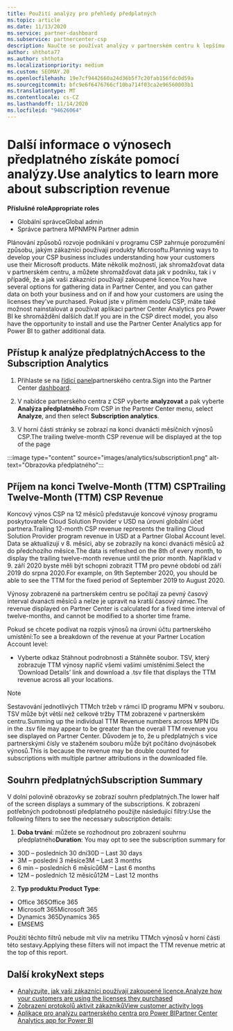 ```yaml
---
title: Použití analýzy pro přehledy předplatných
ms.topic: article
ms.date: 11/13/2020
ms.service: partner-dashboard
ms.subservice: partnercenter-csp
description: Naučte se používat analýzy v partnerském centru k lepšímu pochopení vaší firmy a způsobu, jakým zákazníci používají licence, které jste zakoupili.
author: shthota77
ms.author: shthota
ms.localizationpriority: medium
ms.custom: SEOMAY.20
ms.openlocfilehash: 19e7cf9442660a24d36b5f7c20fab156fdc0d59a
ms.sourcegitcommit: bfc9e6f6476766cf10ba714f03ca2e96560003b1
ms.translationtype: MT
ms.contentlocale: cs-CZ
ms.lasthandoff: 11/14/2020
ms.locfileid: "94626064"
---
```

# <a name="use-analytics-to-learn-more-about-subscription-revenue"></a><span data-ttu-id="8a6e7-103">Další informace o výnosech předplatného získáte pomocí analýzy.</span><span class="sxs-lookup"><span data-stu-id="8a6e7-103">Use analytics to learn more about subscription revenue</span></span>

<span data-ttu-id="8a6e7-104">**Příslušné role**</span><span class="sxs-lookup"><span data-stu-id="8a6e7-104">**Appropriate roles**</span></span>

- <span data-ttu-id="8a6e7-105">Globální správce</span><span class="sxs-lookup"><span data-stu-id="8a6e7-105">Global admin</span></span>
- <span data-ttu-id="8a6e7-106">Správce partnera MPN</span><span class="sxs-lookup"><span data-stu-id="8a6e7-106">MPN Partner admin</span></span>

<span data-ttu-id="8a6e7-107">Plánování způsobů rozvoje podnikání v programu CSP zahrnuje porozumění způsobu, jakým zákazníci používají produkty Microsoftu.</span><span class="sxs-lookup"><span data-stu-id="8a6e7-107">Planning ways to develop your CSP business includes understanding how your customers use their Microsoft products.</span></span> <span data-ttu-id="8a6e7-108">Máte několik možností, jak shromažďovat data v partnerském centru, a můžete shromažďovat data jak v podniku, tak i v případě, že a jak vaši zákazníci používají zakoupené licence.</span><span class="sxs-lookup"><span data-stu-id="8a6e7-108">You have several options for gathering data in Partner Center, and you can gather data on both your business and on if and how your customers are using the licenses they've purchased.</span></span> <span data-ttu-id="8a6e7-109">Pokud jste v přímém modelu CSP, máte také možnost nainstalovat a používat aplikaci partner Center Analytics pro Power BI ke shromáždění dalších dat.</span><span class="sxs-lookup"><span data-stu-id="8a6e7-109">If you are in the CSP direct model, you also have the opportunity to install and use the Partner Center Analytics app for Power BI to gather additional data.</span></span>

## <a name="access-to-the-subscription-analytics"></a><span data-ttu-id="8a6e7-110">Přístup k analýze předplatných</span><span class="sxs-lookup"><span data-stu-id="8a6e7-110">Access to the Subscription Analytics</span></span>

1. <span data-ttu-id="8a6e7-111">Přihlaste se na [řídicí panel](https://partner.microsoft.com/dashboard/home)partnerského centra.</span><span class="sxs-lookup"><span data-stu-id="8a6e7-111">Sign into the Partner Center [dashboard](https://partner.microsoft.com/dashboard/home).</span></span>
1. <span data-ttu-id="8a6e7-112">V nabídce partnerského centra z CSP vyberte **analyzovat** a pak vyberte **Analýza předplatného**.</span><span class="sxs-lookup"><span data-stu-id="8a6e7-112">From CSP in the Partner Center menu, select **Analyze**, and then select **Subscription analytics**.</span></span>

1. <span data-ttu-id="8a6e7-113">V horní části stránky se zobrazí na konci dvanácti měsíčních výnosů CSP.</span><span class="sxs-lookup"><span data-stu-id="8a6e7-113">The trailing twelve-month CSP revenue will be displayed at the top of the page</span></span>

:::image type="content" source="images/analytics/subscription1.png" alt-text="Obrazovka předplatného":::

## <a name="trailing-twelve-month-ttm-csp-revenue"></a><span data-ttu-id="8a6e7-115">Příjem na konci Twelve-Month (TTM) CSP</span><span class="sxs-lookup"><span data-stu-id="8a6e7-115">Trailing Twelve-Month (TTM) CSP Revenue</span></span>

<span data-ttu-id="8a6e7-116">Koncový výnos CSP na 12 měsíců představuje koncové výnosy programu poskytovatele Cloud Solution Provider v USD na úrovni globální účet partnera.</span><span class="sxs-lookup"><span data-stu-id="8a6e7-116">Trailing 12-month CSP revenue represents the trailing Cloud Solution Provider program revenue in USD at a Partner Global Account level.</span></span> <span data-ttu-id="8a6e7-117">Data se aktualizují v 8. měsíci, aby se zobrazily na konci dvanácti měsíců až do předchozího měsíce.</span><span class="sxs-lookup"><span data-stu-id="8a6e7-117">The data is refreshed on the 8th of every month, to display the trailing twelve-month revenue until the prior month.</span></span> <span data-ttu-id="8a6e7-118">Například v 9. září 2020 byste měli být schopni zobrazit TTM pro pevné období od září 2019 do srpna 2020.</span><span class="sxs-lookup"><span data-stu-id="8a6e7-118">For example, on 9th September 2020, you should be able to see the TTM for the fixed period of September 2019 to August 2020.</span></span>

<span data-ttu-id="8a6e7-119">Výnosy zobrazené na partnerském centru se počítají za pevný časový interval dvanácti měsíců a nelze je upravit na kratší časový rámec.</span><span class="sxs-lookup"><span data-stu-id="8a6e7-119">The revenue displayed on Partner Center is calculated for a fixed time interval of twelve-months, and cannot be modified to a shorter time frame.</span></span>

<span data-ttu-id="8a6e7-120">Pokud se chcete podívat na rozpis výnosů na úrovni účtu partnerského umístění:</span><span class="sxs-lookup"><span data-stu-id="8a6e7-120">To see a breakdown of the revenue at your Partner Location Account level:</span></span>

- <span data-ttu-id="8a6e7-121">Vyberte odkaz Stáhnout podrobnosti a Stáhněte soubor. TSV, který zobrazuje TTM výnosy napříč všemi vašimi umístěními.</span><span class="sxs-lookup"><span data-stu-id="8a6e7-121">Select the ‘Download Details’ link and download a .tsv file that displays the TTM revenue across all your locations.</span></span>

>[!NOTE] 
><span data-ttu-id="8a6e7-122">Sestavování jednotlivých TTMch tržeb v rámci ID programu MPN v souboru. TSV může být větší než celkové tržby TTM zobrazené v partnerském centru.</span><span class="sxs-lookup"><span data-stu-id="8a6e7-122">Summing up the individual TTM Revenue numbers across MPN IDs in the .tsv file may appear to be greater than the overall TTM revenue you see displayed on Partner Center.</span></span> <span data-ttu-id="8a6e7-123">Důvodem je to, že u předplatných s více partnerskými čísly ve staženém souboru může být počítáno dvojnásobek výnosů.</span><span class="sxs-lookup"><span data-stu-id="8a6e7-123">This is because the revenue may be double counted for subscriptions with multiple partner attributions in the downloaded file.</span></span>

## <a name="subscription-summary"></a><span data-ttu-id="8a6e7-124">Souhrn předplatných</span><span class="sxs-lookup"><span data-stu-id="8a6e7-124">Subscription Summary</span></span>

<span data-ttu-id="8a6e7-125">V dolní polovině obrazovky se zobrazí souhrn předplatných.</span><span class="sxs-lookup"><span data-stu-id="8a6e7-125">The lower half of the screen displays a summary of the subscriptions.</span></span> <span data-ttu-id="8a6e7-126">K zobrazení potřebných podrobností předplatného použijte následující filtry:</span><span class="sxs-lookup"><span data-stu-id="8a6e7-126">Use the following filters to see the necessary subscription details:</span></span>  

1. <span data-ttu-id="8a6e7-127">**Doba trvání**: můžete se rozhodnout pro zobrazení souhrnu předplatného</span><span class="sxs-lookup"><span data-stu-id="8a6e7-127">**Duration**: You may opt to see the subscription summary for</span></span> 

- <span data-ttu-id="8a6e7-128">30D – posledních 30 dní</span><span class="sxs-lookup"><span data-stu-id="8a6e7-128">30D – Last 30 days</span></span>
- <span data-ttu-id="8a6e7-129">3M – poslední 3 měsíce</span><span class="sxs-lookup"><span data-stu-id="8a6e7-129">3M – Last 3 months</span></span>
- <span data-ttu-id="8a6e7-130">6 min – posledních 6 měsíců</span><span class="sxs-lookup"><span data-stu-id="8a6e7-130">6M – Last 6 months</span></span>
- <span data-ttu-id="8a6e7-131">12M – posledních 12 měsíců</span><span class="sxs-lookup"><span data-stu-id="8a6e7-131">12M – Last 12 months</span></span>

2. <span data-ttu-id="8a6e7-132">**Typ produktu**:</span><span class="sxs-lookup"><span data-stu-id="8a6e7-132">**Product Type**:</span></span>
 
- <span data-ttu-id="8a6e7-133">Office 365</span><span class="sxs-lookup"><span data-stu-id="8a6e7-133">Office 365</span></span>
- <span data-ttu-id="8a6e7-134">Microsoft 365</span><span class="sxs-lookup"><span data-stu-id="8a6e7-134">Microsoft 365</span></span>
- <span data-ttu-id="8a6e7-135">Dynamics 365</span><span class="sxs-lookup"><span data-stu-id="8a6e7-135">Dynamics 365</span></span>
- <span data-ttu-id="8a6e7-136">EMS</span><span class="sxs-lookup"><span data-stu-id="8a6e7-136">EMS</span></span>

<span data-ttu-id="8a6e7-137">Použití těchto filtrů nebude mít vliv na metriku TTMch výnosů v horní části této sestavy.</span><span class="sxs-lookup"><span data-stu-id="8a6e7-137">Applying these filters will not impact the TTM revenue metric at the top of this report.</span></span>


 
## <a name="next-steps"></a><span data-ttu-id="8a6e7-138">Další kroky</span><span class="sxs-lookup"><span data-stu-id="8a6e7-138">Next steps</span></span>

- [<span data-ttu-id="8a6e7-139">Analyzujte, jak vaši zákazníci používají zakoupené licence.</span><span class="sxs-lookup"><span data-stu-id="8a6e7-139">Analyze how your customers are using the licenses they purchased</span></span>](increasing-adoption-and-satisfaction.md)  
- [<span data-ttu-id="8a6e7-140">Zobrazení protokolů aktivit zákazníků</span><span class="sxs-lookup"><span data-stu-id="8a6e7-140">View customer activity logs</span></span>](activity-logs.md)
- [<span data-ttu-id="8a6e7-141">Aplikace pro analýzu partnerského centra pro Power BI</span><span class="sxs-lookup"><span data-stu-id="8a6e7-141">Partner Center Analytics app for Power BI</span></span>](power-bi-app-for-direct-partners.md)






